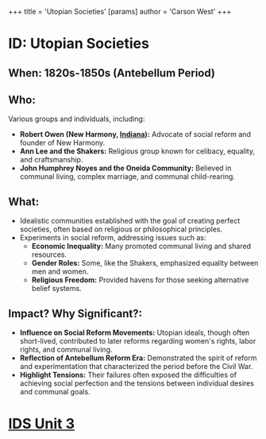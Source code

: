 +++
 title = 'Utopian Societies'
[params]
	author = 'Carson West'
+++
# ID: Utopian Societies
## When: 1820s-1850s (Antebellum Period)
## Who: 
Various groups and individuals, including:
* **Robert Owen (New Harmony, [Indiana](./../indiana/)):**  Advocate of social reform and founder of New Harmony.
* **Ann Lee and the Shakers:**  Religious group known for celibacy, equality, and craftsmanship.
* **John Humphrey Noyes and the Oneida Community:**  Believed in communal living, complex marriage, and communal child-rearing.
## What:
* Idealistic communities established with the goal of creating perfect societies, often based on religious or philosophical principles.
* Experiments in social reform, addressing issues such as:
    * **Economic Inequality:** Many promoted communal living and shared resources.
    * **Gender Roles:** Some, like the Shakers, emphasized equality between men and women. 
    * **Religious Freedom:** Provided havens for those seeking alternative belief systems.
## Impact? Why Significant?: 
* **Influence on Social Reform Movements:** Utopian ideals, though often short-lived, contributed to later reforms regarding women's rights, labor rights, and communal living. 
* **Reflection of Antebellum Reform Era:** Demonstrated the spirit of reform and experimentation that characterized the period before the Civil War.
* **Highlight Tensions:** Their failures often exposed the difficulties of achieving social perfection and the tensions between individual desires and communal goals. 

# [IDS Unit 3](./../ids-unit-3/)